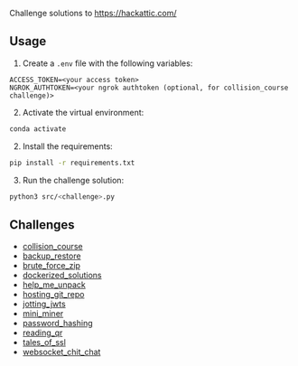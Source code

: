 Challenge solutions to https://hackattic.com/

## Usage

1. Create a `.env` file with the following variables:

```
ACCESS_TOKEN=<your access token>
NGROK_AUTHTOKEN=<your ngrok authtoken (optional, for collision_course challenge)>
```

2. Activate the virtual environment:

```bash
conda activate
```

2. Install the requirements:

```bash
pip install -r requirements.txt
```

3. Run the challenge solution:

```bash
python3 src/<challenge>.py
```

## Challenges

- [collision_course](src/collision_course/collision_course.py)
- [backup_restore](src/backup_restore.py)
- [brute_force_zip](src/brute_force_zip.py)
- [dockerized_solutions](src/dockerized_solutions.py)
- [help_me_unpack](src/help_me_unpack.py)
- [hosting_git_repo](src/hosting_git.py)
- [jotting_jwts](src/jotting_jwts.py)
- [mini_miner](src/mini_miner.py)
- [password_hashing](src/password_hashing.py)
- [reading_qr](src/reading_qr.py)
- [tales_of_ssl](src/tales_of_ssl.py)
- [websocket_chit_chat](src/websocket_chit_chat.py)